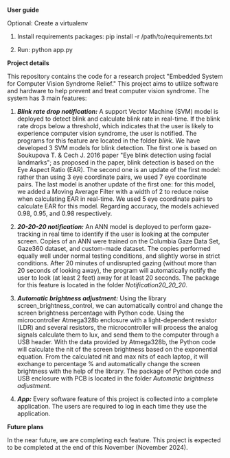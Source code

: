 **User guide**

Optional: Create a virtualenv

1. Install requirements packages: pip install -r /path/to/requirements.txt

2. Run: python app.py

**Project details**

This repository contains the code for a research project "Embedded System for Computer Vision Syndrome Relief." This project aims to utilize software and hardware to help prevent and treat computer vision syndrome. The system has 3 main features:

1. **_Blink rate drop notification:_** A support Vector Machine (SVM) model is deployed to detect blink and calculate blink rate in real-time. If the blink rate drops below a threshold, which indicates that the user is likely to experience computer vision syndrome, the user is notified. The programs for this feature are located in the folder _blink_. We have developed 3 SVM models for blink detection. The first one is based on Soukupova T. & Cech J. 2016 paper "Eye blink detection using facial landmarks"; as proposed in the paper, blink detection is based on the Eye Aspect Ratio (EAR). The second one is an update of the first model: rather than using 3 eye coordinate pairs, we used 7 eye coordinate pairs. The last model is another update of the first one: for this model, we added a Moving Average Filter with a width of 2 to reduce noise when calculating EAR in real-time. We used 5 eye coordinate pairs to calculate EAR for this model. Regarding accuracy, the models achieved 0.98, 0.95, and 0.98 respectively.

2. **_20-20-20 notification:_** An ANN model is deployed to perform gaze-tracking in real time to identify if the user is looking at the computer screen. Copies of an ANN were trained on the Columbia Gaze Data Set, Gaze360 dataset, and custom-made dataset. The copies performed equally well under normal testing conditions, and slightly worse in strict conditions. After 20 minutes of undisrupted gazing (without more than 20 seconds of looking away), the program will automatically notify the user to look (at least 2 feet) away for at least 20 seconds. The package for this feature is located in the folder _Notification20_20_20_. 

3. **_Automatic brightness adjustment:_** Using the library screen_brightness_control, we can automatically control and change the screen brightness percentage with Python code. Using the microcontroller Atmega328b enclosure with a light-dependent resistor (LDR) and several resistors, the microcontroller will process the analog signals calculate them to lux, and send them to the computer through a USB header. With the data provided by Atmega328b, the Python code will calculate the nit of the screen brightness based on the exponential equation. From the calculated nit and max nits of each laptop, it will exchange to percentage % and automatically change the screen brightness with the help of the library. The package of Python code and USB enclosure with PCB is located in the folder _Automatic brightness adjustment_.

4. **_App:_** Every software feature of this project is collected into a complete application. The users are required to log in each time they use the application.

**Future plans**

In the near future, we are completing each feature. This project is expected to be completed at the end of this November (November 2024).
